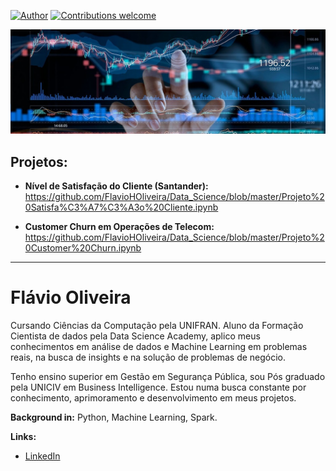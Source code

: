 [![Author](https://img.shields.io/badge/author-FlavioHO-blue.svg)](https://www.linkedin.com/in/flávio-oliveira-978019115) 
[![Contributions welcome](https://img.shields.io/badge/contributions-welcome-brightgreen.svg?style=flat)](https://https://github.com/FlavioHOliveira/Data_Science)

<p align="center">
  <img src="https://github.com/FlavioHOliveira/Data_Science/blob/master/Logo.jpg?raw=true" >
</p>

## Projetos:

* **Nível de Satisfação do Cliente (Santander):** https://github.com/FlavioHOliveira/Data_Science/blob/master/Projeto%20Satisfa%C3%A7%C3%A3o%20Cliente.ipynb

* **Customer Churn em Operações de Telecom:** https://github.com/FlavioHOliveira/Data_Science/blob/master/Projeto%20Customer%20Churn.ipynb


---


# Flávio Oliveira

Cursando Ciências da Computação pela UNIFRAN. Aluno da Formação Cientista de dados pela Data Science Academy, aplico meus conhecimentos em análise de dados e Machine Learning
em problemas reais, na busca de insights e na solução de problemas de negócio.

Tenho ensino superior em Gestão em Segurança Pública, sou Pós graduado pela UNICIV em Business Intelligence. Estou numa
busca constante por conhecimento, aprimoramento e desenvolvimento em meus projetos.

**Background in:** Python, Machine Learning, Spark.

**Links:**
* [LinkedIn](https://www.linkedin.com/in/flávio-oliveira-978019115)








